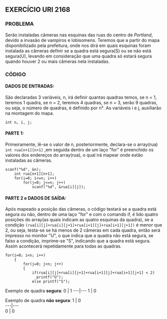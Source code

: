 ## EXERCÍCIO URI 2168

### PROBLEMA
Serão instaladas câmeras nas esquinas das ruas do centro de _Portland_, devido a invasão de vampiros e lobisomens. Teremos que a partir do mapa disponibilizado pela prefeitura,
onde nos dirá em quais esquinas foram instalada as câmeras definir se a quadra está segura(S) ou se não está segura(U), levando em consideração que uma quadra só estará segura
quando houver 2 ou mais câmeras nela instaladas.

### CÓDIGO

#### DADOS DE ENTRADAS:
São declaradas 3 variáveis, n, irá definir quantas quadras temos, se n = 1, teremos 1 quadra, se n = 2, teremos 4 quadras, se n = 3, serão 9 quadras, ou seja, o número de quadras, é definido por n². As variáveis i e j, auxiliarão na montagem do mapa.
```
int n, i, j; 
```

#### PARTE 1:
Primeiramente, lê-se o valor de n, posteriormente, declara-se o array(rua) `int rua[n+1][n+1]` ,em seguida dentro de um laço "for" é preenchido os valores dos endereços do array(rua), o qual irá mapear onde estão instaladas as câmeras.
```
scanf("%d", &n);
    int rua[n+1][n+1];
    for(i=0; i<=n; i++)
        for(j=0; j<=n; j++)
            scanf("%d", &rua[i][j]);
```
#### PARTE 2 e DADOS DE SAÍDA:
Após mapeado a posição das câmeras, o código testará se a quadra está segura ou não, dentro de uma laço "for" e com o comando if, é lido quatro posições do array(as quais indicam as quatro esquinas da quadra), se a condição `(rua[i][j]+rua[i][j+1]+rua[i+1][j]+rua[i+1][j+1])` é menor que 2, ou seja, testa-se se há menos de 2 câmeras em cada quadra, então será impresso no monitor "U", o que indica que a quadra não está segura, se falso a condição, imprime-se "S", indicando que a quadra está segura. Assim acontecerá repetidamente para todas as quadras.
```
for(i=0; i<n; i++)
    {
        for(j=0; j<n; j++)
        {
            if(rua[i][j]+rua[i][j+1]+rua[i+1][j]+rua[i+1][j+1] < 2)
              printf("U");
            else printf("S");
```
Exemplo de quadra __segura__:
0 | 1
---|---
1 | 0

Exemplo de quadra __não segura__:
1 | 0    
---|---  
0 | 0
